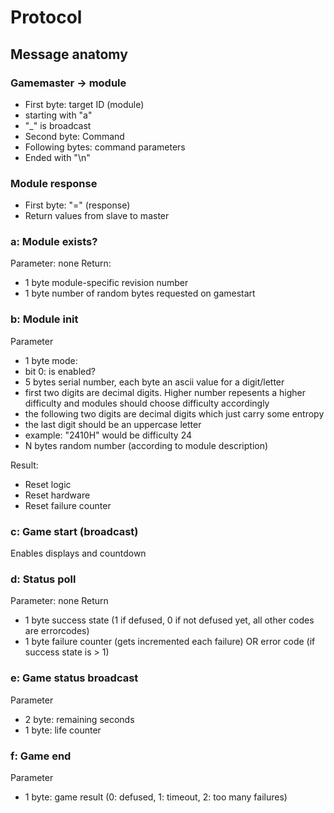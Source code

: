 # Protocol

## Message anatomy

### Gamemaster -> module
* First byte: target ID (module)
 * starting with "a"
 * "_" is broadcast
* Second byte: Command
* Following bytes: command parameters
* Ended with "\n"

### Module response
* First byte: "=" (response)
* Return values from slave to master

### a: Module exists?

Parameter: none
Return:
* 1 byte module-specific revision number
* 1 byte number of random bytes requested on gamestart

### b: Module init

Parameter
* 1 byte mode:
 * bit 0: is enabled?
* 5 bytes serial number, each byte an ascii value for a digit/letter
 * first two digits are decimal digits. Higher number repesents a higher difficulty and modules should choose difficulty accordingly
 * the following two digits are decimal digits which just carry some entropy
 * the last digit should be an uppercase letter
 * example: "2410H" would be difficulty 24
* N bytes random number (according to module description)

Result:
* Reset logic
* Reset hardware
* Reset failure counter

### c: Game start (broadcast)
Enables displays and countdown

### d: Status poll

Parameter: none
Return
* 1 byte success state (1 if defused, 0 if not defused yet, all other codes are errorcodes)
* 1 byte failure counter (gets incremented each failure) OR error code (if success state is > 1)

### e: Game status broadcast

Parameter
* 2 byte: remaining seconds
* 1 byte: life counter

### f: Game end

Parameter
* 1 byte: game result (0: defused, 1: timeout, 2: too many failures)
